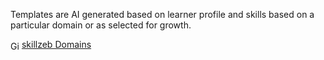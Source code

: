 Templates are AI generated based on learner profile and skills based on a particular domain or as selected for growth.

<img src="https://github.githubassets.com/images/modules/logos_page/GitHub-Mark.png" alt="GitHub Logo" style="width: 1em; vertical-align: middle;"> [skillzeb Domains](https://github.com/selfdriven-foundation/skillzeb/blob/main/schemas/skillzeb.domains-1.0.1.json)